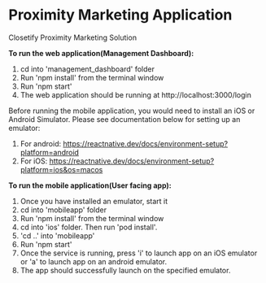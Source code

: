 # Proximity Marketing Application
Closetify Proximity Marketing Solution

**To run the web application(Management Dashboard):**
1. cd into 'management_dashboard' folder
2. Run 'npm install' from the terminal window
3. Run 'npm start'
4. The web application should be running at http://localhost:3000/login

Before running the mobile application, you would need to install an iOS or Android Simulator. Please see documentation below for setting up an emulator:
1. For android: https://reactnative.dev/docs/environment-setup?platform=android
2. For iOS: https://reactnative.dev/docs/environment-setup?platform=ios&os=macos

**To run the mobile application(User facing app):**
1. Once you have installed an emulator, start it
2. cd into 'mobileapp' folder
3. Run 'npm install' from the terminal window
4. cd into 'ios' folder. Then run 'pod install'.
5. 'cd ..' into 'mobileapp'
6. Run 'npm start'
7. Once the service is running, press 'i' to launch app on an iOS emulator or 'a' to launch app on an android emulator.
8. The app should successfully launch on the specified emulator.
